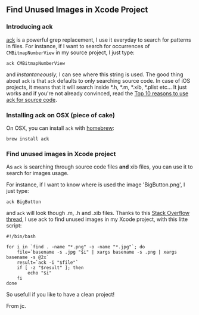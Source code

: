 ## Find Unused Images in Xcode Project

### Introducing ack

[ack][] is a powerful grep replacement, I use it everyday to search for patterns in files. For instance, if I want to search for occurrences of `CMBitmapNumberView` in my source project, I just type:

	ack CMBitmapNumberView 
	
and _instantaneously_, I can see where this string is used. The good thing about `ack` is that `ack` defaults to only searching source code. In case of iOS projects, it means that it will search inside \*.h, \*.m, \*.xib, *.plist etc... It just works and if you're not already convinced, read the [Top 10 reasons to use ack for source code][].

### Installing ack on OSX (piece of cake)

On OSX, you can install `ack` with [homebrew][]:

	brew install ack
	
### Find unused images in Xcode project

As `ack` is searching through source code files __and__ xib files, you can use it to search for images usage.

For instance, if I want to know where is used the image 'BigButton.png', I just type: 

	ack BigButton
	
and `ack` will look though .m, .h and .xib files. Thanks to this [Stack Overflow thread][], I use ack to find unused images in my Xcode project, with this litte script:

	#!/bin/bash

	for i in `find . -name "*.png" -o -name "*.jpg"`; do 
		file=`basename -s .jpg "$i" | xargs basename -s .png | xargs basename -s @2x`
		result=`ack -i "$file"`
		if [ -z "$result" ]; then
			echo "$i"
		fi
	done

So usefull if you like to have a clean project!	

From jc.

[ack]: http://beyondgrep.com/
[Top 10 reasons to use ack for source code]: http://beyondgrep.com/why-ack/
[homebrew]: http://brew.sh/
[Stack Overflow thread]: http://stackoverflow.com/questions/6113243/how-to-find-unused-images-in-an-xcode-project